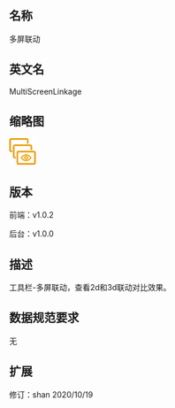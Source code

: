 ## 名称
多屏联动

## 英文名
MultiScreenLinkage

## 缩略图
![](./logo.png)

## 版本
前端：v1.0.2

后台：v1.0.0 

## 描述
工具栏-多屏联动，查看2d和3d联动对比效果。


## 数据规范要求
无

## 扩展
修订：shan 2020/10/19